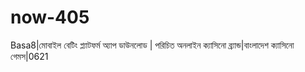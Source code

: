 # now-405
Basa8|মোবাইল বেটিং প্ল্যাটফর্ম অ্যাপ ডাউনলোড | পরিচিত অনলাইন ক্যাসিনো ব্র্যান্ড|বাংলাদেশ ক্যাসিনো গেমস|0621

